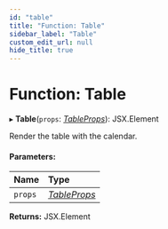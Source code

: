```yaml
---
id: "table"
title: "Function: Table"
sidebar_label: "Table"
custom_edit_url: null
hide_title: true
---
```


# Function: Table

▸ **Table**(`props`: [*TableProps*](../interfaces/tableprops.md)): JSX.Element

Render the table with the calendar.

#### Parameters:

Name | Type |
:------ | :------ |
`props` | [*TableProps*](../interfaces/tableprops.md) |

**Returns:** JSX.Element
